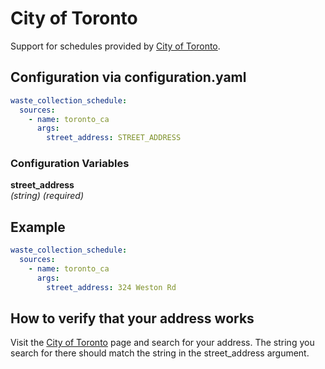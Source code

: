 # City of Toronto

Support for schedules provided by [City of Toronto](https://www.toronto.ca/services-payments/recycling-organics-garbage/houses/collection-schedule/).

## Configuration via configuration.yaml

```yaml
waste_collection_schedule:
  sources:
    - name: toronto_ca
      args:
        street_address: STREET_ADDRESS
```

### Configuration Variables

**street_address**  
*(string) (required)*

## Example

```yaml
waste_collection_schedule:
  sources:
    - name: toronto_ca
      args:
        street_address: 324 Weston Rd
```

## How to verify that your address works

Visit the [City of Toronto](https://www.toronto.ca/services-payments/recycling-organics-garbage/houses/collection-schedule/) page and search for your address. The string you search for there should match the string in the street_address argument.
